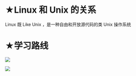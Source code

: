 # ★Linux 和 Unix 的关系

Linux 既 Like Unix ，是一种自由和开放源代码的类 Unix 操作系统

# ★学习路线

![](file:///C:\Users\lizhaohong\AppData\Roaming\Tencent\Users\928532756\QQ\WinTemp\RichOle\FP~C`%28B%3~D1UDP%G{0LK5F.png)

![](file:///C:\Users\lizhaohong\AppData\Roaming\Tencent\Users\928532756\QQ\WinTemp\RichOle\FP~C`%28B%3~D1UDP%G{0LK5F.png)



